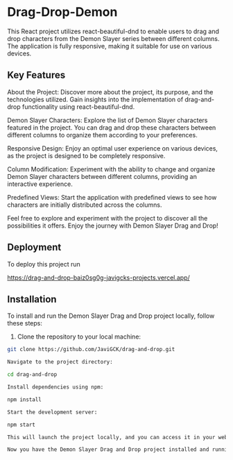 
# Drag-Drop-Demon

This React project utilizes react-beautiful-dnd to enable users to drag and drop characters from the Demon Slayer series between different columns. The application is fully responsive, making it suitable for use on various devices.


## Key Features

About the Project: Discover more about the project, its purpose, and the technologies utilized. Gain insights into the implementation of drag-and-drop functionality using react-beautiful-dnd.

Demon Slayer Characters: Explore the list of Demon Slayer characters featured in the project. You can drag and drop these characters between different columns to organize them according to your preferences.

Responsive Design: Enjoy an optimal user experience on various devices, as the project is designed to be completely responsive.

Column Modification: Experiment with the ability to change and organize Demon Slayer characters between different columns, providing an interactive experience.

Predefined Views: Start the application with predefined views to see how characters are initially distributed across the columns.

Feel free to explore and experiment with the project to discover all the possibilities it offers. Enjoy the journey with Demon Slayer Drag and Drop!

## Deployment

To deploy this project run

https://drag-and-drop-baiz0sg0g-javigcks-projects.vercel.app/


## Installation

To install and run the Demon Slayer Drag and Drop project locally, follow these steps:

1. Clone the repository to your local machine:

```bash
git clone https://github.com/JaviGCK/drag-and-drop.git

Navigate to the project directory:

cd drag-and-drop

Install dependencies using npm:

npm install

Start the development server:

npm start

This will launch the project locally, and you can access it in your web browser at http://localhost:3000.

Now you have the Demon Slayer Drag and Drop project installed and running on your machine. Explore and enjoy organizing the characters with the drag-and-drop feature!
    
